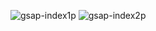 ![gsap-index1p](https://github.com/user-attachments/assets/071ae689-eb2b-48e6-b34c-d2f9b57959b5)
![gsap-index2p](https://github.com/user-attachments/assets/95c77d34-f2b4-4355-94e7-a8c6b2c73bdd)

